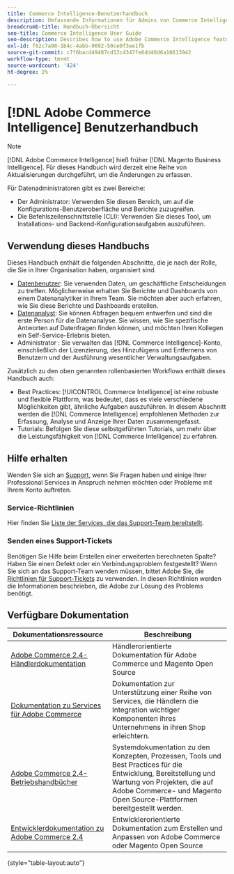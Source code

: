 ```yaml
---
title: Commerce Intelligence-Benutzerhandbuch
description: Umfassende Informationen für Admins von Commerce Intelligence-Daten.
breadcrumb-title: Handbuch-Übersicht
seo-title: Commerce Intelligence User Guide
seo-description: Describes how to use Adobe Commerce Intelligence features used to gain insights from Adobe Commerce or Magento Open Source data, along with other third-party data sources.
exl-id: f62c7a98-1b4c-4abb-9692-50ce0f3ee1fb
source-git-commit: c7f6bacd49487cd13c4347fe6dd46d6a10613942
workflow-type: tm+mt
source-wordcount: '424'
ht-degree: 2%

---
```



# [!DNL Adobe Commerce Intelligence] Benutzerhandbuch

>[!NOTE]
>
>[!DNL Adobe Commerce Intelligence] hieß früher [!DNL Magento Business Intelligence]. Für dieses Handbuch wird derzeit eine Reihe von Aktualisierungen durchgeführt, um die Änderungen zu erfassen.

Für Datenadministratoren gibt es zwei Bereiche:

- Der Administrator: Verwenden Sie diesen Bereich, um auf die Konfigurations-Benutzeroberfläche und Berichte zuzugreifen.
- Die Befehlszeilenschnittstelle (CLI): Verwenden Sie dieses Tool, um Installations- und Backend-Konfigurationsaufgaben auszuführen.

## Verwendung dieses Handbuchs

Dieses Handbuch enthält die folgenden Abschnitte, die je nach der Rolle, die Sie in Ihrer Organisation haben, organisiert sind.

- [Datenbenutzer](data-user.md): Sie verwenden Daten, um geschäftliche Entscheidungen zu treffen. Möglicherweise erhalten Sie Berichte und Dashboards von einem Datenanalytiker in Ihrem Team. Sie möchten aber auch erfahren, wie Sie diese Berichte und Dashboards erstellen.
- [Datenanalyst](data-analyst.md): Sie können Abfragen bequem entwerfen und sind die erste Person für die Datenanalyse. Sie wissen, wie Sie spezifische Antworten auf Datenfragen finden können, und möchten Ihren Kollegen ein Self-Service-Erlebnis bieten.
- Administrator : Sie verwalten das [!DNL Commerce Intelligence]-Konto, einschließlich der Lizenzierung, des Hinzufügens und Entfernens von Benutzern und der Ausführung wesentlicher Verwaltungsaufgaben.

Zusätzlich zu den oben genannten rollenbasierten Workflows enthält dieses Handbuch auch:

- Best Practices: [!UICONTROL Commerce Intelligence] ist eine robuste und flexible Plattform, was bedeutet, dass es viele verschiedene Möglichkeiten gibt, ähnliche Aufgaben auszuführen. In diesem Abschnitt werden die [!DNL Commerce Intelligence] empfohlenen Methoden zur Erfassung, Analyse und Anzeige Ihrer Daten zusammengefasst.
- Tutorials: Befolgen Sie diese selbstgeführten Tutorials, um mehr über die Leistungsfähigkeit von [!DNL Commerce Intelligence] zu erfahren.

## Hilfe erhalten

Wenden Sie sich an [Support](https://experienceleague.adobe.com/docs/commerce-knowledge-base/kb/troubleshooting/miscellaneous/mbi-service-policies.html), wenn Sie Fragen haben und einige Ihrer Professional Services in Anspruch nehmen möchten oder Probleme mit Ihrem Konto auftreten.

### Service-Richtlinien

Hier finden Sie [Liste der Services, die das Support-Team bereitstellt](https://experienceleague.adobe.com/docs/commerce-knowledge-base/kb/troubleshooting/miscellaneous/mbi-service-policies.html).

### Senden eines Support-Tickets

Benötigen Sie Hilfe beim Erstellen einer erweiterten berechneten Spalte? Haben Sie einen Defekt oder ein Verbindungsproblem festgestellt? Wenn Sie sich an das Support-Team wenden müssen, bittet Adobe Sie, die [Richtlinien für Support-Tickets](https://experienceleague.adobe.com/docs/commerce-knowledge-base/kb/troubleshooting/miscellaneous/mbi-service-policies.html) zu verwenden. In diesen Richtlinien werden die Informationen beschrieben, die Adobe zur Lösung des Problems benötigt.

## Verfügbare Dokumentation

| Dokumentationsressource | Beschreibung |
|----------------------- | ----------- |
| [Adobe Commerce 2.4-Händlerdokumentation](https://experienceleague.adobe.com/docs/commerce-admin/user-guides/home.html) | Händlerorientierte Dokumentation für Adobe Commerce und Magento Open Source |
| [Dokumentation zu Services für Adobe Commerce](https://experienceleague.adobe.com/docs/commerce-merchant-services/user-guides/home.html) | Dokumentation zur Unterstützung einer Reihe von Services, die Händlern die Integration wichtiger Komponenten ihres Unternehmens in ihren Shop erleichtern. |
| [Adobe Commerce 2.4-Betriebshandbücher](https://experienceleague.adobe.com/docs/commerce-operations/operational-guides/home.html) | Systemdokumentation zu den Konzepten, Prozessen, Tools und Best Practices für die Entwicklung, Bereitstellung und Wartung von Projekten, die auf Adobe Commerce- und Magento Open Source-Plattformen bereitgestellt werden. |
| [Entwicklerdokumentation zu Adobe Commerce 2.4](https://developer.adobe.com/commerce/) | Entwicklerorientierte Dokumentation zum Erstellen und Anpassen von Adobe Commerce oder Magento Open Source |

{style="table-layout:auto"}
